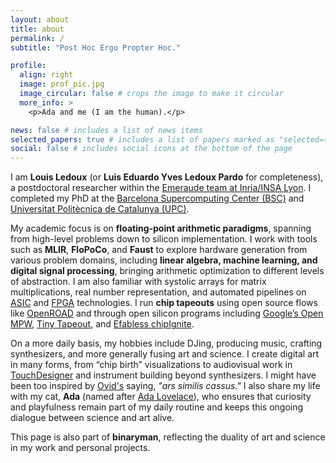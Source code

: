 ```yaml
---
layout: about
title: about
permalink: /
subtitle: "Post Hoc Ergo Propter Hoc."

profile:
  align: right
  image: prof_pic.jpg
  image_circular: false # crops the image to make it circular
  more_info: >
    <p>Ada and me (I am the human).</p>

news: false # includes a list of news items
selected_papers: true # includes a list of papers marked as "selected={true}"
social: false # includes social icons at the bottom of the page
---
```


I am **Louis Ledoux** (or **Luis Eduardo Yves Ledoux Pardo** for completeness), a postdoctoral researcher within the [Emeraude team at Inria/INSA Lyon](https://team.inria.fr/emeraude/). I completed my PhD at the [Barcelona Supercomputing Center (BSC)](https://www.bsc.es) and [Universitat Politècnica de Catalunya (UPC)](https://www.upc.edu).

My academic focus is on **floating-point arithmetic paradigms**, spanning from high-level problems down to silicon implementation. I work with tools such as **MLIR**, **FloPoCo**, and **Faust** to explore hardware generation from various problem domains, including **linear algebra, machine learning, and digital signal processing**, bringing arithmetic optimization to different levels of abstraction. I am also familiar with systolic arrays for matrix multiplications, real number representation, and automated pipelines on [ASIC](https://en.wikipedia.org/wiki/Application-specific_integrated_circuit) and [FPGA](https://en.wikipedia.org/wiki/Field-programmable_gate_array) technologies. I run **chip tapeouts** using open source flows like [OpenROAD](https://theopenroadproject.org) and through open silicon programs including [Google’s Open MPW](https://developers.google.com/silicon), [Tiny Tapeout](https://tinytapeout.com/), and [Efabless chipIgnite](https://efabless.com/kb-articles/submitting-a-chipignite-project).

On a more daily basis, my hobbies include DJing, producing music, crafting synthesizers, and more generally fusing art and science. I create digital art in many forms, from “chip birth” visualizations to audiovisual work in [TouchDesigner](https://derivative.ca) and instrument building beyond synthesizers. I might have been too inspired by [Ovid's](https://en.wikipedia.org/wiki/Ovid) saying, *"ars similis cassus."* I also share my life with my cat, **Ada** (named after [Ada Lovelace](https://en.wikipedia.org/wiki/Ada_Lovelace)), who ensures that curiosity and playfulness remain part of my daily routine and keeps this ongoing dialogue between science and art alive.

This page is also part of **binaryman**, reflecting the duality of art and science in my work and personal projects.
